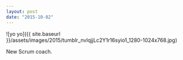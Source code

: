 ```yaml
---
layout: post
date: "2015-10-02"
---
```


![yo yo]({{ site.baseurl }}/assets/images/2015/tumblr_nvlqjjLc2Y1r16syio1_1280-1024x768.jpg)

New Scrum coach.
